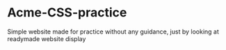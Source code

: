 # Acme-CSS-practice
Simple website made for practice without any guidance, just by looking at readymade website display
